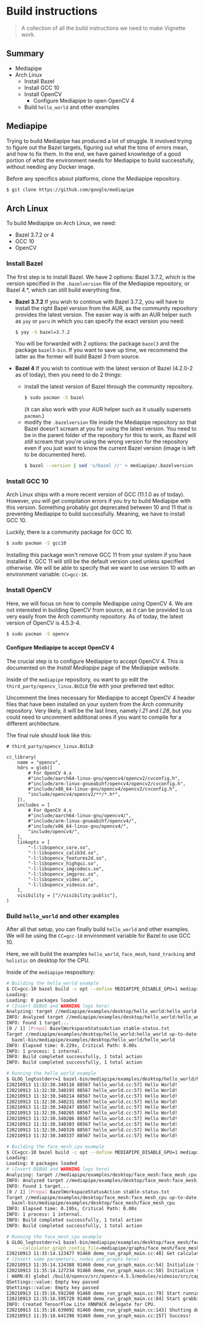 # Build instructions

> A collection of all the build instructions we need to make Vignette work.

## Summary

- Mediapipe
- Arch Linux
  - Install Bazel
  - Install GCC 10
  - Install OpenCV
    - Configure Mediapipe to open OpenCV 4
  <!-- - Install Python 3 and Numpy -->
  - Build `hello_world` and other examples

## Mediapipe

Trying to build Mediapipe has produced a lot of struggle. It involved trying to figure out the Bazel targets, figuring out what the tons of errors mean, and how to fix them. In the end, we have gained knowledge of a good portion of what the environment needs for Mediapipe to build successfully, without needing any Docker image.

Before any specifics about platforms, clone the Mediapipe repository.

```sh
$ git clone https://github.com/google/mediapipe
```

## Arch Linux

To build Mediapipe on Arch Linux, we need:
- Bazel 3.7.2 or 4
- GCC 10
- OpenCV
<!-- - Python 3 and Numpy -->

### Install Bazel

The first step is to install Bazel. We have 2 options: Bazel 3.7.2, which is the version specified in the `.bazelversion` file of the Mediapipe repository, or Bazel 4.\*, which can still build everything fine.

- **Bazel 3.7.2**
  If you wish to continue with Bazel 3.7.2, you will have to install the right Bazel version from the AUR, as the community repository provides the latest version. The easier way is with an AUR helper such as `yay` or `paru` in which you can specify the exact version you need:

  ```sh
  $ yay -S bazel=3.7.2
  ```
  You will be forwarded with 2 options: the package `bazel3` and the package `bazel3-bin`. If you want to save up time, we recommend the latter as the former will build Bazel 3 from source.
- **Bazel 4**
  If you wish to continue with the latest version of Bazel (4.2.0-2 as of today), then you need to do 2 things:
  - install the latest version of Bazel through the community repository.
    ```sh
    $ sudo pacman -S bazel
    ```
    (it can also work with your AUR helper such as it usually supersets `pacman`.)
  - modify the `.bazelversion` file inside the Mediapipe repository so that Bazel doesn't scream at you for using the latest version.
    You need to be in the parent folder of the repository for this to work, as Bazel will *still* scream that you're using the wrong version for the repository even if you just want to know the current Bazel version (image is left to be documented here).
    ```sh
    $ bazel --version | sed 's/bazel //' > mediapipe/.bazelversion
    ```

### Install GCC 10

Arch Linux ships with a more recent version of GCC (11.1.0 as of today). However, you will get compilation errors if you try to build Mediapipe with this version. Something probably got deprecated between 10 and 11 that is preventing Mediapipe to build successfully. Meaning, we have to install GCC 10.

Luckily, there is a community package for GCC 10.
```sh
$ sudo pacman -S gcc10
```

Installing this package won't remove GCC 11 from your system if you have installed it. GCC 11 will still be the default version used unless specified otherwise. We will be able to specify that we want to use version 10 with an environment variable: `CC=gcc-10`.

### Install OpenCV

Here, we will focus on how to compile Mediapipe using OpenCV 4. We are not interested in building OpenCV from source, as it can be provided to us very easily from the Arch community repository. As of today, the latest version of OpenCV is 4.5.3-4.
```sh
$ sudo pacman -S opencv
```

#### Configure Mediapipe to accept OpenCV 4

The crucial step is to configure Mediapipe to accept OpenCV 4. This is documented on the *Install Mediapipe* page of the Mediapipe website.

Inside of the `mediapipe` repository, ou want to go edit the `third_party/opencv_linux.BUILD` file with your preferred text editor.

Uncomment the lines necessary for Mediapipe to accept OpenCV 4 header files that have been installed on your system from the Arch community repository.
Very likely, it will be the last lines, namely *l.21* and *l.28*, but you could need to uncomment additional ones if you want to compile for a different architecture.

The final rule should look like this:
```bazel
# third_party/opencv_linux.BUILD

cc_library(
    name = "opencv",
    hdrs = glob([
        # For OpenCV 4.x
        #"include/aarch64-linux-gnu/opencv4/opencv2/cvconfig.h",
        #"include/arm-linux-gnueabihf/opencv4/opencv2/cvconfig.h",
        #"include/x86_64-linux-gnu/opencv4/opencv2/cvconfig.h",
        "include/opencv4/opencv2/**/*.h*",
    ]),
    includes = [
        # For OpenCV 4.x
        #"include/aarch64-linux-gnu/opencv4/",
        #"include/arm-linux-gnueabihf/opencv4/",
        #"include/x86_64-linux-gnu/opencv4/",
        "include/opencv4/",
    ],
    linkopts = [
        "-l:libopencv_core.so",
        "-l:libopencv_calib3d.so",
        "-l:libopencv_features2d.so",
        "-l:libopencv_highgui.so",
        "-l:libopencv_imgcodecs.so",
        "-l:libopencv_imgproc.so",
        "-l:libopencv_video.so",
        "-l:libopencv_videoio.so",
    ],
    visibility = ["//visibility:public"],
)
```

<!--
### Install Python 3 and Numpy

At some point in the build, Mediapipe will use Python and Numpy. This is the easiest part of the building process:
```sh
$ sudo pacman -S python python-numpy
```
-->

### Build `hello_world` and other examples

After all that setup, you can finally build `hello_world` and other examples.
We will be using the `CC=gcc-10` environment variable for Bazel to use GCC 10.

Here, we will build the examples `hello_world`, `face_mesh`, `hand_tracking` and `holistic` on desktop for the CPU.

Inside of the `mediapipe` respository:

```sh
# Building the hello_world example
$ CC=gcc-10 bazel build -c opt --define MEDIAPIPE_DISABLE_GPU=1 mediapipe/examples/desktop/hello_world:hello_world
Loading: 
Loading: 0 packages loaded
# (Insert DEBUG and WARNING logs here)
Analyzing: target //mediapipe/examples/desktop/hello_world:hello_world (0 packages loaded, 0 targets configured)
INFO: Analyzed target //mediapipe/examples/desktop/hello_world:hello_world (0 packages loaded, 0 targets configured).
INFO: Found 1 target...
[0 / 1] [Prepa] BazelWorkspaceStatusAction stable-status.txt
Target //mediapipe/examples/desktop/hello_world:hello_world up-to-date:
  bazel-bin/mediapipe/examples/desktop/hello_world/hello_world
INFO: Elapsed time: 0.229s, Critical Path: 0.00s
INFO: 1 process: 1 internal.
INFO: Build completed successfully, 1 total action
INFO: Build completed successfully, 1 total action

# Running the hello_world example
$ GLOG_logtostderr=1 bazel-bin/mediapipe/examples/desktop/hello_world/hello_world
I20210913 11:32:30.340116 88567 hello_world.cc:57] Hello World!
I20210913 11:32:30.340193 88567 hello_world.cc:57] Hello World!
I20210913 11:32:30.340214 88567 hello_world.cc:57] Hello World!
I20210913 11:32:30.340231 88567 hello_world.cc:57] Hello World!
I20210913 11:32:30.340247 88567 hello_world.cc:57] Hello World!
I20210913 11:32:30.340265 88567 hello_world.cc:57] Hello World!
I20210913 11:32:30.340286 88567 hello_world.cc:57] Hello World!
I20210913 11:32:30.340303 88567 hello_world.cc:57] Hello World!
I20210913 11:32:30.340320 88567 hello_world.cc:57] Hello World!
I20210913 11:32:30.340337 88567 hello_world.cc:57] Hello World!

# Building the face_mesh_cpu example
$ CC=gcc-10 bazel build -c opt --define MEDIAPIPE_DISABLE_GPU=1 mediapipe/examples/desktop/face_mesh:face_mesh_cpu
Loading: 
Loading: 0 packages loaded
# (Insert DEBUG and WARNING logs here)
Analyzing: target //mediapipe/examples/desktop/face_mesh:face_mesh_cpu (0 packages loaded, 0 targets configured)
INFO: Analyzed target //mediapipe/examples/desktop/face_mesh:face_mesh_cpu (0 packages loaded, 0 targets configured).
INFO: Found 1 target...
[0 / 1] [Prepa] BazelWorkspaceStatusAction stable-status.txt
Target //mediapipe/examples/desktop/face_mesh:face_mesh_cpu up-to-date:
  bazel-bin/mediapipe/examples/desktop/face_mesh/face_mesh_cpu
INFO: Elapsed time: 0.195s, Critical Path: 0.00s
INFO: 1 process: 1 internal.
INFO: Build completed successfully, 1 total action
INFO: Build completed successfully, 1 total action

# Running the face_mesh_cpu example
$ GLOG_logtostderr=1 bazel-bin/mediapipe/examples/desktop/face_mesh/face_mesh_cpu \
    --calculator_graph_config_file=mediapipe/graphs/face_mesh/face_mesh_desktop_live.pbtxt
I20210913 11:35:14.123477 91460 demo_run_graph_main.cc:48] Get calculator graph config contents: # MediaPipe graph that performs face mesh with TensorFlow Lite on CPU.
# (Insert some parameters, nodes and graphs here)
I20210913 11:35:14.124388 91460 demo_run_graph_main.cc:54] Initialize the calculator graph.
I20210913 11:35:14.127234 91460 demo_run_graph_main.cc:58] Initialize the camera or load the video.
[ WARN:0] global /build/opencv/src/opencv-4.5.3/modules/videoio/src/cap_gstreamer.cpp (1081) open OpenCV | GStreamer warning: Cannot query video position: status=0, value=-1, duration=-1
QSettings::value: Empty key passed
QSettings::value: Empty key passed
I20210913 11:35:16.592208 91460 demo_run_graph_main.cc:79] Start running the calculator graph.
I20210913 11:35:16.595728 91460 demo_run_graph_main.cc:84] Start grabbing and processing frames.
INFO: Created TensorFlow Lite XNNPACK delegate for CPU.
I20210913 11:35:18.639092 91460 demo_run_graph_main.cc:143] Shutting down.
I20210913 11:35:18.641398 91460 demo_run_graph_main.cc:157] Success!
```

